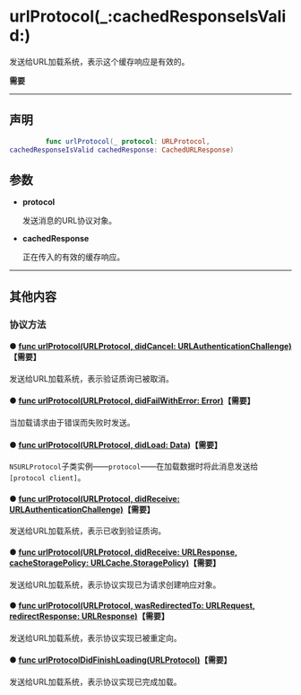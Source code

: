 # urlProtocol(_:cachedResponseIsValid:)

发送给URL加载系统，表示这个缓存响应是有效的。

**需要**

---

## 声明

```swift
         func urlProtocol(_ protocol: URLProtocol, 
cachedResponseIsValid cachedResponse: CachedURLResponse)
```

## 参数

* **protocol**

  发送消息的URL协议对象。

* **cachedResponse**

  正在传入的有效的缓存响应。

---
## 其他内容

### 协议方法

#### ● [func urlProtocol(URLProtocol, didCancel: URLAuthenticationChallenge)](./urlProtocol-didCancel.md)**【需要】**

发送给URL加载系统，表示验证质询已被取消。

#### ● [func urlProtocol(URLProtocol, didFailWithError: Error)](./urlProtocol-didFailWithError.md)**【需要】**

当加载请求由于错误而失败时发送。

#### ● [func urlProtocol(URLProtocol, didLoad: Data)](./urlProtocol-didLoad.md)**【需要】**

`NSURLProtocol`子类实例——`protocol`——在加载数据时将此消息发送给`[protocol client]`。

#### ● [func urlProtocol(URLProtocol, didReceive: URLAuthenticationChallenge)](./urlProtocol-didReceive.md)**【需要】**

发送给URL加载系统，表示已收到验证质询。

#### ● [func urlProtocol(URLProtocol, didReceive: URLResponse, cacheStoragePolicy: URLCache.StoragePolicy)](./urlProtocol-didReceive-cacheStoragePolicy.md)**【需要】**

发送给URL加载系统，表示协议实现已为请求创建响应对象。

#### ● [func urlProtocol(URLProtocol, wasRedirectedTo: URLRequest, redirectResponse: URLResponse)](./urlProtocol-wasRedirectedTo-redirectResponse.md)**【需要】**

发送给URL加载系统，表示协议实现已被重定向。

#### ● [func urlProtocolDidFinishLoading(URLProtocol)](。/urlProtocolDidFinishLoading.md)**【需要】**

发送给URL加载系统，表示协议实现已完成加载。